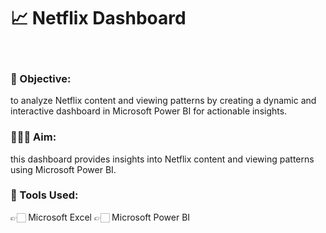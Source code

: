 <h1>📈 Netflix Dashboard</h1>
<br>
<h3>📌 Objective:</h3> to analyze Netflix content and viewing patterns by creating a dynamic and interactive dashboard in Microsoft Power BI for actionable insights.
<br>
<h3>👨🏻‍💻 Aim:</h3> this dashboard provides insights into Netflix content and viewing patterns using Microsoft Power BI.
<br>
<h3>🧭 Tools Used:</h3>
👉🏻 Microsoft Excel
👉🏻 Microsoft Power BI
